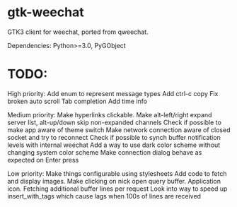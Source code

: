 # gtk-weechat
GTK3 client for weechat, ported from qweechat.

Dependencies:
Python>=3.0,
PyGObject

# TODO:
High priority:
Add enum to represent message types
Add ctrl-c copy
Fix broken auto scroll
Tab completion
Add time info

Medium priority:
Make hyperlinks clickable.
Make alt-left/right expand server list, alt-up/down skip non-expanded channels
Check if possible to make app aware of theme switch
Make network connection aware of closed socket and try to reconnect
Check if possible to synch buffer notification levels with internal weechat 
Add a way to use dark color scheme without changing system color scheme
Make connection dialog behave as expected on Enter press

Low priority:
Make things configurable using stylesheets
Add code to fetch and display images.
Make clicking on nick open query buffer.
Application icon.
Fetching additional buffer lines per request
Look into way to speed up insert_with_tags which cause lags when 100s of lines are received

